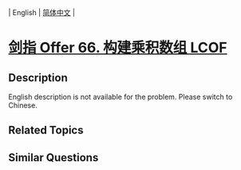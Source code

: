 
| English | [简体中文](README.md) |

# [剑指 Offer 66. 构建乘积数组 LCOF](https://leetcode-cn.com/problems/gou-jian-cheng-ji-shu-zu-lcof/)

## Description

English description is not available for the problem. Please switch to Chinese.

## Related Topics



## Similar Questions



